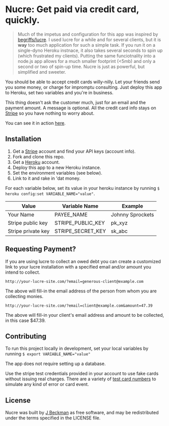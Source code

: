 # Nucre: Get paid via credit card, quickly.

> Much of the impetus and configuration for this app was inspired by [begriffs/lucre](https://github.com/begriffs/lucre). I used lucre for a while and for several clients, but it is __way__ too much application for such a simple task. If you run it on a single-dyno Heroku instnace, it also takes several seconds to spin up (which frustrated my clients). Putting the same funciotnality into a node.js app allows for a much smaller footprint (<5mb) and only a second or two of spin-up time. Nucre is just as powerful, but simplified and sweeter.

You should be able to accept credit cards willy-nilly. Let your friends send you some money, or charge
for impromptu consulting. Just deploy this app to Heroku, set two
variables and you're in business.

This thing doesn't ask the customer much, just for an email
and the payment amount. A message is optional. All the credit card info stays on
[Stripe](https://stripe.com) so you have nothing to worry about.

You can see it in action [here](http://nucre.herokuapp.com).

## Installation

1. Get a [Stripe](https://stripe.com) account and find your API keys (account info).
2. Fork and clone this repo.
3. Get a [Heroku](http://heroku.com) account.
4. Deploy this app to a new Heroku instance.
5. Set the environment variables (see below).
6. Link to it and rake in 'dat money.

For each variable below, set its value in your heroku instance by
running `$ heroku config:set VARIABLE_NAME="value"`.

<table>
  <thead>
    <tr>
      <th>Value</th>
      <th>Variable Name</th>
      <th>Example</th>
    </tr>
  </thead>
  <tbody>
    <tr>
      <td>Your Name</td>
      <td>PAYEE_NAME</td>
      <td>Johnny Sprockets</td>
    </tr>
    <tr>
      <td>Stripe public key</td>
      <td>STRIPE_PUBLIC_KEY</td>
      <td>pk_xyz</td>
    </tr>
    <tr>
      <td>Stripe private key</td>
      <td>STRIPE_SECRET_KEY</td>
      <td>sk_abc</td>
    </tr>
  </tbody>
</table>

## Requesting Payment?

If you are using lucre to collect an owed debt you can create a
customized link to your lucre installation with a specified email and/or
amount you intend to collect.

```
http://your-lucre-site.com/?email=generous-client@example.com
```

The above will fill-in the email address of the person from whom you are
collecting monies.

```
http://your-lucre-site.com/?email=client@example.com&amount=47.39
```

The above will fill-in your client's email address and amount to be
collected, in this case $47.39.

## Contributing

To run this project locally in development, set your local variables by running
`$ export VARIABLE_NAME="value"`

The app does not require setting up a database.

Use the stripe test credentials provided in your account to use fake
cards without issuing real charges. There are a variety of [test card
numbers](https://stripe.com/docs/testing#cards) to simulate any kind of
error or card event.

## License

Nucre was built by [J Beckman](http://bckmn.com) as free software, and may be
redistributed under the terms specified in the LICENSE file.